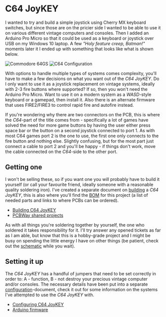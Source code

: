 # C64 JoyKEY

I wanted to try and build a simple joystick using Cherry MX keyboard switches, but since those are on the pricier side I wanted to be able to use it on various different vintage computers and consoles. Then I added an Arduino Pro Micro so that it could be used as a keyboard or joystick over USB on my Windows 10 laptop. A few *"Holy feature creep, Batman!"* moments later it I ended up with something that looks like what is shown below.

![Commodore 64GS](https://github.com/tebl/C64-JoyKEY/raw/main/gallery/c64gs_system.jpg)
![C64 Configuration](https://github.com/tebl/C64-JoyKEY/raw/main/gallery/c64_jumpers.jpg)

With options to handle multiple types of systems comes complexity, you'll have to make a few decisions on what you want out of the *C64 JoyKEY*. Do I only want to use it as a joystick replacement on vintage systems, ideally with 2-3 fire buttons where supported? If so, then you won't need the Arduino Pro Micro. Want to use it on a modern system as a *WASD*-style keyboard or a gamepad, then install it. Also there is an alternate firmware that uses FIRE2/FIRE3 to control rapid fire and autofire instead.

If you're wondering why there are two connectors on the PCB, this is where the *C64*-part of the title comes from - specifically a lot of games have solved the need for more game buttons by having the user either press space bar or the button on a second joystick connected to port 1. As with most C64 games port 2 is the one to use, the first one only connects to the fire button and nothing else. Slightly confusing, but for the most part just connect a cable to port 2 and you'll be happy - if things don't work, move the cable connected on the *C64*-side to the other port.

## Getting one
I won't be selling these, so if you want one you will probably have to build it yourself (or call your favourite friend, ideally someone with a reasonable quality soldering iron). I've created a separate document on [building](https://github.com/tebl/C64-JoyKEY/blob/main/documentation/building.md) a *C64 JoyKEY*, this is also where you'll find the [BOM](https://github.com/tebl/C64-JoyKEY/blob/main/documentation/building.md#bom) for this project (a list of needed parts and links to where PCBs can be ordered).

* [Building C64 JoyKEY](https://github.com/tebl/C64-JoyKEY/blob/main/documentation/building.md)
* [PCBWay shared projects](https://www.pcbway.com/project/shareproject/?tag=C64%20JoyKEY)

As with all things you're soldering together by yourself, the one who soldered it takes responsibility for it. I'll try answer any opened tickets as far as I am able, but know that this is a hobby-grade project and I might be busy on spending the little energy I have on other things (be patient, check out the [schematic](https://github.com/tebl/C64-JoyKEY/tree/main/documentation/schematic) while you wait).

## Setting it up
The *C64 JoyKEY* has a handful of jumpers that need to be set correctly in order to: A - function, B - not destroy your precious vintage computer and/or consoles. The necessary details have been put into a separate [configuration](https://github.com/tebl/C64-JoyKEY/blob/main/documentation/configuration.md)-document, check it out for some information on the systems I've attempted to use the *C64 JoyKEY* with.

* [Configuring C64 JoyKEY](https://github.com/tebl/C64-JoyKEY/blob/main/documentation/configuration.md)
* [Arduino firmware](https://github.com/tebl/C64-JoyKEY/blob/main/documentation/firmware.md)